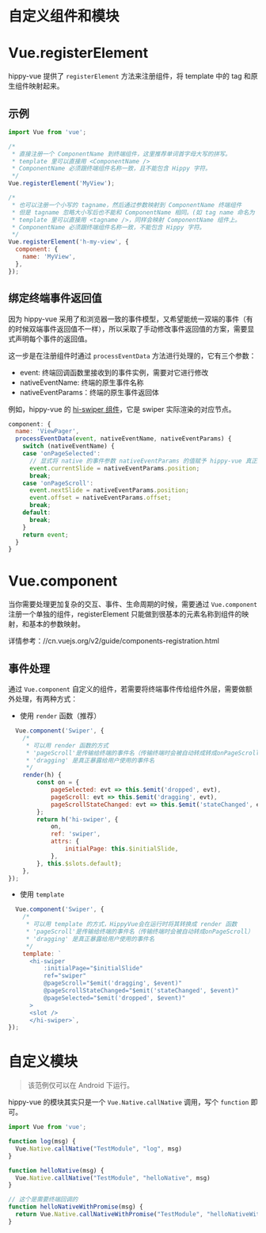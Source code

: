 # 自定义组件和模块

# Vue.registerElement

hippy-vue 提供了 `registerElement` 方法来注册组件，将 template 中的 tag 和原生组件映射起来。

## 示例

```javascript
import Vue from 'vue';

/*
 * 直接注册一个 ComponentName 到终端组件，这里推荐单词首字母大写的拼写。
 * template 里可以直接用 <ComponentName />
 * ComponentName 必须跟终端组件名称一致，且不能包含 Hippy 字符。
 */
Vue.registerElement('MyView');

/*
 * 也可以注册一个小写的 tagname，然后通过参数映射到 ComponentName 终端组件
 * 但是 tagname 忽略大小写后也不能和 ComponentName 相同。(如 tag name 命名为 my-view, component name 不能命名为 MyView)
 * template 里可以直接用 <tagname />，同样会映射 ComponentName 组件上。
 * ComponentName 必须跟终端组件名称一致，不能包含 Hippy 字符。
 */
Vue.registerElement('h-my-view', {
  component: {
    name: 'MyView',
  },
});
```

## 绑定终端事件返回值

因为 hippy-vue 采用了和浏览器一致的事件模型，又希望能统一双端的事件（有的时候双端事件返回值不一样），所以采取了手动修改事件返回值的方案，需要显式声明每个事件的返回值。

这一步是在注册组件时通过 `processEventData` 方法进行处理的，它有三个参数：

* event: 终端回调函数里接收到的事件实例，需要对它进行修改
* nativeEventName: 终端的原生事件名称
* nativeEventParams：终端的原生事件返回体

例如，hippy-vue 的 [hi-swiper 组件](//github.com/Tencent/Hippy/blob/master/driver/js/packages/hippy-vue-native-components/src/swiper.js#L4)，它是 swiper 实际渲染的对应节点。

```javascript
component: {
  name: 'ViewPager',
  processEventData(event, nativeEventName, nativeEventParams) {
    switch (nativeEventName) {
    case 'onPageSelected':
      // 显式将 native 的事件参数 nativeEventParams 的值赋予 hippy-vue 真正绑定的事件 event
      event.currentSlide = nativeEventParams.position;
      break;
    case 'onPageScroll':
      event.nextSlide = nativeEventParams.position;
      event.offset = nativeEventParams.offset;
      break;
    default:
      break;
    }
    return event;
  }
}
```

# Vue.component

当你需要处理更加复杂的交互、事件、生命周期的时候，需要通过 `Vue.component` 注册一个单独的组件，registerElement 只能做到很基本的元素名称到组件的映射，和基本的参数映射。

详情参考：//cn.vuejs.org/v2/guide/components-registration.html

## 事件处理

通过 `Vue.component` 自定义的组件，若需要将终端事件传给组件外层，需要做额外处理，有两种方式：

* 使用 `render` 函数（推荐）

```javascript
  Vue.component('Swiper', {
    /*
     * 可以用 render 函数的方式
     * 'pageScroll'是传输给终端的事件名（传输终端时会被自动转成转成onPageScroll）
     * 'dragging' 是真正暴露给用户使用的事件名
     */
    render(h) {
        const on = {
            pageSelected: evt => this.$emit('dropped', evt),
            pageScroll: evt => this.$emit('dragging', evt),
            pageScrollStateChanged: evt => this.$emit('stateChanged', evt),
        };
        return h('hi-swiper', {
            on,
            ref: 'swiper',
            attrs: {
                initialPage: this.$initialSlide,
            },
        }, this.$slots.default);
    },
});
```

* 使用 `template`

```javascript
  Vue.component('Swiper', {
    /*
     * 可以用 template 的方式，HippyVue会在运行时将其转换成 render 函数
     * 'pageScroll'是传输给终端的事件名（传输终端时会被自动转成onPageScroll）
     * 'dragging' 是真正暴露给用户使用的事件名
     */
    template: `
      <hi-swiper
          :initialPage="$initialSlide"
          ref="swiper"
          @pageScroll="$emit('dragging', $event)"
          @pageScrollStateChanged="$emit('stateChanged', $event)"
          @pageSelected="$emit('dropped', $event)"
      >
      <slot />
      </hi-swiper>`,
});
```

# 自定义模块

> 该范例仅可以在 Android 下运行。

hippy-vue 的模块其实只是一个 `Vue.Native.callNative` 调用，写个 `function` 即可。

```js
import Vue from 'vue';

function log(msg) {
  Vue.Native.callNative("TestModule", "log", msg)
}

function helloNative(msg) {
  Vue.Native.callNative("TestModule", "helloNative", msg)
}

// 这个是需要终端回调的
function helloNativeWithPromise(msg) {
  return Vue.Native.callNativeWithPromise("TestModule", "helloNativeWithPromise", msg);
}
```
